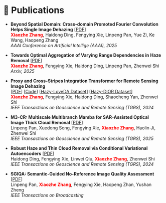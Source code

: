 # 📝 Publications

* <b>Beyond Spatial Domain: Cross-domain Promoted Fourier Convolution Helps Single Image Dehazing</b> [<a href="https://ojs.aaai.org/index.php/AAAI/article/view/33109">PDF</a>] <br>
<b><font color="red">Xiaozhe Zhang</font></b>, Haidong Ding, Fengying Xie, Linpeng Pan, Yue Zi, Ke Wang, Haopeng Zhang<br>
<i>AAAI Conference on Artificial Intellige (AAAI), 2025 </i><br>


* <b>Towards Optimal Aggregation of Varying Range Dependencies in Haze Removal</b> [<a href="https://arxiv.org/abs/2408.12317">PDF</a>] <br>
<b><font color="red">Xiaozhe Zhang</font></b>, Fengying Xie, Haidong Ding, Linpeng Pan, Zhenwei Shi<br>
<i>Arxiv, 2025</i><br>


* <b>Proxy and Cross-Stripes Integration Transformer for Remote Sensing Image Dehazing</b><br>
[<a href="https://ieeexplore.ieee.org/stamp/stamp.jsp?tp=&arnumber=10677537">PDF</a>] [<a href="https://github.com/SmileShaun/PCSformer">Code</a>] [<a href="https://huggingface.co/datasets/SmileShaun/Hazy-LoveDA">Hazy-LoveDA Dataset</a>] [<a href="https://huggingface.co/datasets/SmileShaun/Hazy-DIOR">Hazy-DIOR Dataset</a>]<br>
<b><font color="red">Xiaozhe Zhang</font></b>, Fengying Xie, Haidong Ding, Shaocheng Yan, Zhenwei Shi<br>
<i>IEEE Transactions on Geoscience and Remote Sensing (TGRS), 2024</i><br>


* <b>M3-CR: Multiscale Multibranch Mamba for SAR-Assisted Optical Image Thick Cloud Removal</b> [<a href="https://ieeexplore.ieee.org/document/10981801">PDF</a>] <br>
Linpeng Pan, Xuedong Song, Fengying Xie, <b><font color="red">Xiaozhe Zhang</font></b>, Haolin Ji, Zhenwei Shi<br>
<i>IEEE Transactions on Geoscience and Remote Sensing (TGRS), 2025</i><br>


* <b>Robust Haze and Thin Cloud Removal via Conditional Variational Autoencoders</b> [<a href="https://ieeexplore.ieee.org/stamp/stamp.jsp?tp=&arnumber=10401022">PDF</a>] <br>
Haidong Ding, Fengying Xie, Linwei Qiu, <b><font color="red">Xiaozhe Zhang</font></b>, Zhenwei Shi<br>
<i>IEEE Transactions on Geoscience and Remote Sensing (TGRS), 2024</i><br>


* <b>SGIQA: Semantic-Guided No-Reference Image Quality Assessment</b> [<a href="https://ieeexplore.ieee.org/stamp/stamp.jsp?tp=&arnumber=10679236">PDF</a>] <br>
Linpeng Pan, <b><font color="red">Xiaozhe Zhang</font></b>, Fengying Xie, Haopeng Zhan, Yushan Zheng <br>
<i>IEEE Transactions on Broadcasting</i><br>
